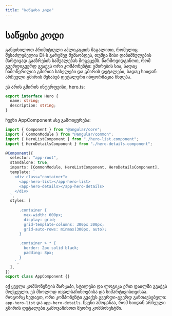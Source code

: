 ```yaml
---
title: "საწყისი კოდი"
---
```


# საწყისი კოდი

განვიხილოთ პრიმიტიული აპლიკაციის მაგალითი, რომელიც შესაძლებელია DI-ს გარეშეც
მუშაობდეს, თუმცა მისი დანიშნულების მარტივად გააზრების საშუალებას მოგვცემს.
წარმოვიდგინოთ, რომ გვერდიგვერდ გვაქვს ორი კომპონენტი: გმირების სია, სადაც
ჩამოწერილია გმირთა სახელები და გმირის დეტალები, სადაც სიიდან არჩეული გმირის
შესახებ დეტალური ინფორმაცია ჩნდება.

ეს არის გმირის ინტერფეისი, hero.ts:

```ts
export interface Hero {
  name: string;
  description: string;
}
```

ჩვენი AppComponent ასე გამოიყურება:

```ts
import { Component } from "@angular/core";
import { CommonModule } from "@angular/common";
import { HeroListComponent } from "./hero-list.component";
import { HeroDetailsComponent } from "./hero-details.component";

@Component({
  selector: "app-root",
  standalone: true,
  imports: [CommonModule, HeroListComponent, HeroDetailsComponent],
  template: `
    <div class="container">
      <app-hero-list></app-hero-list>
      <app-hero-details></app-hero-details>
    </div>
  `,
  styles: [
    `
      .container {
        max-width: 600px;
        display: grid;
        grid-template-columns: 300px 300px;
        grid-auto-rows: minmax(300px, auto);
      }

      .container > * {
        border: 2px solid black;
        padding: 8px;
      }
    `,
  ],
})
export class AppComponent {}
```

აქ ყველა კომპონენტის მარკაპი, სტილები და ლოგიკა ერთ ფაილში გვაქვს მოქცეული.
ეს მხოლოდ თვალსაჩინოებისა და სიმარტივისთვისაა.
როგორც ხედავთ, ორი კომპონენტი გვაქვს გვერდი-გვერდ განთავსებული:
`app-hero-list` და `app-hero-details`. ჩვენი ამოცანაა, რომ სიიდან არჩეული გმირის
დეტალები გამოვაჩინოთ მეორე კომპონენტში.
